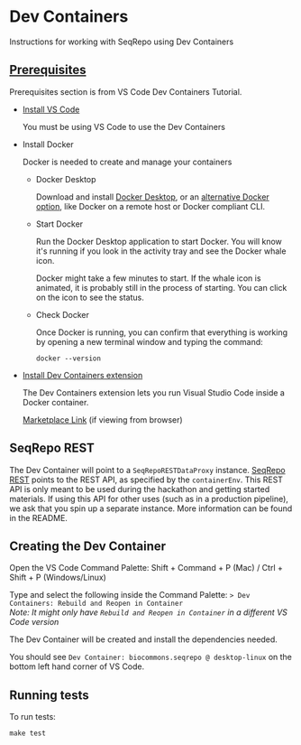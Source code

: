 # Dev Containers

Instructions for working with SeqRepo using Dev Containers

## [Prerequisites](https://code.visualstudio.com/docs/devcontainers/tutorial#_prerequisites)

Prerequisites section is from VS Code Dev Containers Tutorial.

* [Install VS Code](https://code.visualstudio.com/download)

  You must be using VS Code to use the Dev Containers

* Install Docker

  Docker is needed to create and manage your containers

  * Docker Desktop

    Download and install [Docker Desktop](https://www.docker.com/products/docker-desktop/), or an [alternative Docker option](https://code.visualstudio.com/remote/advancedcontainers/docker-options), like Docker on a remote host or Docker compliant CLI.

  * Start Docker

    Run the Docker Desktop application to start Docker. You will know it's running if you look in the activity tray and see the Docker whale icon.

    Docker might take a few minutes to start. If the whale icon is animated, it is probably still in the process of starting. You can click on the icon to see the status.

  * Check Docker

    Once Docker is running, you can confirm that everything is working by opening a new terminal window and typing the command:

    ```shell
    docker --version
    ```

* [Install Dev Containers extension](vscode:extension/ms-vscode-remote.remote-containers)

  The Dev Containers extension lets you run Visual Studio Code inside a Docker container.

  [Marketplace Link](https://marketplace.visualstudio.com/items?itemName=ms-vscode-remote.remote-containers) (if viewing from browser)

## SeqRepo REST

The Dev Container will point to a `SeqRepoRESTDataProxy` instance. [SeqRepo REST](https://github.com/biocommons/seqrepo-rest-service) points to the REST API, as specified by the `containerEnv`. This REST API is only meant to be used during the hackathon and getting started materials. If using this API for other uses (such as in a production pipeline), we ask that you spin up a separate instance. More information can be found in the README.

## Creating the Dev Container

Open the VS Code Command Palette: Shift + Command + P (Mac) / Ctrl + Shift + P (Windows/Linux)

Type and select the following inside the Command Palette: `> Dev Containers: Rebuild and Reopen in Container`\
_Note: It might only have `Rebuild and Reopen in Container` in a different VS Code version_

The Dev Container will be created and install the dependencies needed.

You should see `Dev Container: biocommons.seqrepo @ desktop-linux` on the bottom left hand corner of VS Code.


## Running tests

To run tests:

```shell
make test
```
